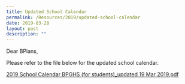 ```yaml
---
title: Updated School Calendar
permalink: /Resources/2019/updated-school-calendar
date: 2019-03-28
layout: post
description: ""
---
```

  
Dear BPians,

  

Please refer to the file below for the updated school calendar.

  

[2019 School Calendar BPGHS (for students)\_updated 19 Mar 2019.pdf](https://www-bpghs-moe-edu-sg-admin.cwp.sg/qql/slot/u148/BPGHS%202019/Announcements%20&%20Updates/Updated%20School%20Calendar/2019%20School%20Calendar%20BPGHS%20(for%20students)_updated%2019%20Mar%202019.pdf)